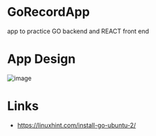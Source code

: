 # GoRecordApp
app to practice GO backend and REACT front end

# App Design
![image](https://user-images.githubusercontent.com/5309923/199395845-586a431b-ad30-43a3-9a83-ba22966c7292.png)

# Links
* https://linuxhint.com/install-go-ubuntu-2/
